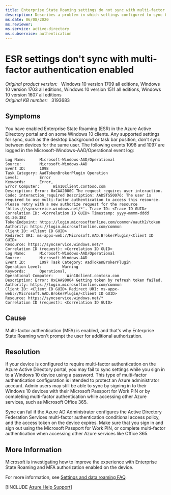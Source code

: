 ```yaml
---
title: Enterprise State Roaming settings do not sync with multi-factor authentication enabled
description: Describes a problem in which settings configured to sync between devices with Enterprise State Roaming don't sync, and Event ID 1098 is logged with the description.
ms.date: 06/08/2020
ms.reviewer: 
ms.service: active-directory
ms.subservice: authentication
---
```

# ESR settings don't sync with multi-factor authentication enabled

_Original product version:_ &nbsp; Windows 10 version 1709 all editions, Windows 10 version 1703 all editions, Windows 10 version 1511 all editions, Windows 10 version 1607 all editions  
_Original KB number:_ &nbsp; 3193683

## Symptoms

You have enabled Enterprise State Roaming (ESR) in the Azure Active Directory portal and on some Windows 10 clients. Any supported settings for sync, such as the desktop background or task bar position, don't sync between devices for the same user. The following events 1098 and 1097 are logged in the Microsoft-Windows-AAD/Operational event log:

```console
Log Name:      Microsoft-Windows-AAD/Operational
Source:        Microsoft-Windows-AAD
Event ID:      1098
Task Category: AadTokenBrokerPlugin Operation
Level:         Error
Keywords:      Error,
Error Computer:      Win10client.contoso.com
Description: Error: 0xCAA2000C The request requires user interaction. Code: interaction_required Description: AADSTS50076: The user is required to use multi-factor authentication to access this resource. Please retry with a new authorize request for the resource 'https://syncservice.windows.net/*'. Trace ID: <Trace ID GUID> Correlation ID: <Correlation ID GUID> Timestamp: yyyy-mmmm-dddd 01:30:38Z
TokenEndpoint: https://login.microsoftonline.com/common/oauth2/token Authority: https://login.microsoftonline.com/common
Client ID: <Client ID GUID>
Redirect URI: ms-appx-web://Microsoft.AAD.BrokerPlugin/<Client ID GUID>
Resource: https://syncservice.windows.net/*
Correlation ID (request): <Correlation ID GUID>
Log Name:      Microsoft-Windows-AAD/Operational
Source:        Microsoft-Windows-AAD
Event ID:      1097 Task Category: AadTokenBrokerPlugin
Operation Level:         Warning
Keywords:      Operational,
Operational Computer:      Win10client.contoso.com
Description: Error: 0xCAA90004 Getting token by refresh token failed.
Authority: https://login.microsoftonline.com/common
Client ID: <Client ID GUID> Redirect URI: ms-appx-web://Microsoft.AAD.BrokerPlugin/<Client ID GUID>
Resource: https://syncservice.windows.net/*
Correlation ID (request): <Correlation ID GUID>
```

## Cause

Multi-factor authentication (MFA) is enabled, and that's why Enterprise State Roaming won't prompt the user for additional authorization.

## Resolution

If your device is configured to require multi-factor authentication on the Azure Active Directory portal, you may fail to sync settings while you sign in to a Windows 10 device using a password. This type of multi-factor authentication configuration is intended to protect an Azure administrator account. Admin users may still be able to sync by signing in to their Windows 10 devices with their Microsoft Passport for Work PIN or by completing multi-factor authentication while accessing other Azure services, such as Microsoft Office 365.

Sync can fail if the Azure AD Administrator configures the Active Directory Federation Services multi-factor authentication conditional access policy, and the access token on the device expires. Make sure that you sign in and sign out using the Microsoft Passport for Work PIN, or complete multi-factor authentication when accessing other Azure services like Office 365.

## More Information

Microsoft is investigating how to improve the experience with Enterprise State Roaming and MFA authorization enabled on the device.

For more information, see [Settings and data roaming FAQ](https://azure.microsoft.com/documentation/articles/active-directory-windows-enterprise-state-roaming-faqs/).

[!INCLUDE [Azure Help Support](../../includes/azure-help-support.md)]
